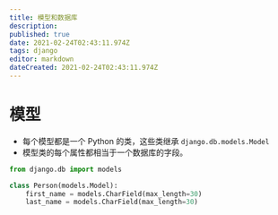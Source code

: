 ```yaml
---
title: 模型和数据库
description: 
published: true
date: 2021-02-24T02:43:11.974Z
tags: django
editor: markdown
dateCreated: 2021-02-24T02:43:11.974Z
---
```


# 模型

- 每个模型都是一个 Python 的类，这些类继承 `django.db.models.Model`
- 模型类的每个属性都相当于一个数据库的字段。

```python
from django.db import models

class Person(models.Model):
    first_name = models.CharField(max_length=30)
    last_name = models.CharField(max_length=30)
```
